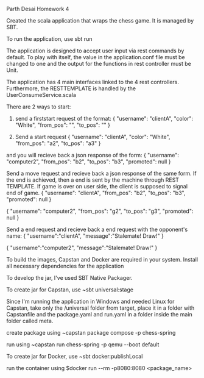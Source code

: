 Parth Desai
Homework 4

Created the scala application that wraps the chess game. It is managed by SBT.

To run the application, use sbt run

The application is designed to accept user input via rest commands by default. To play with itself, the value in the application.conf file must be changed to one and the output for the functions in rest controller must be Unit.

The application has 4 main interfaces linked to the 4  rest controllers. Furthermore, the RESTTEMPLATE is handled by the UserConsumeService.scala


There are 2 ways to start:
1) send a firststart request of the format:
  {
      "username": "clientA",
      "color": "White",
      "from_pos": "",
      "to_pos": ""
  }

2) Send a start request
  {
      "username": "clientA",
      "color": "White",
      "from_pos": "a2",
      "to_pos": "a3"
  }

  and you will recieve back a json response of the form:
  {
      "username": "computer2",
      "from_pos": "b2",
      "to_pos": "b3",
      "promoted": null
  }

Send a move request and recieve back a json response of the same form. 
If the end is achieved, then a end is sent by the machine through REST TEMPLATE.
If game is over on user side, the client is supposed to signal end of game. 
  {
      "username": "clientA",
      "from_pos": "b2",
      "to_pos": "b3",
      "promoted": null
  }

  {
      "username": "computer2",
      "from_pos": "g2",
      "to_pos": "g3",
      "promoted": null
  }

Send a end request and recieve back a end request with the opponent's name:
  {
    "username":"clientA",
    "message":"Stalemate! Draw!"
  }

  {
    "username":"computer2",
    "message":"Stalemate! Draw!"
  }

To build the images, Capstan and Docker are required in your system.
Install all necessary dependencies for the application

To develop the jar, I've used SBT Native Packager.

To create jar for Capstan, use 
~sbt universal:stage

Since I'm running the application in Windows and needed Linux for Capstan,
take only the /universal folder from target, place it in a folder with Capstanfile
and the package.yaml and run.yaml in a folder inside the main folder called meta. 

create package using 
~capstan package compose -p chess-spring

run using 
~capstan run chess-spring -p qemu --boot default

To create jar for Docker, use
~sbt docker:publishLocal

run the container using 
$docker run --rm -p8080:8080 <package_name>






